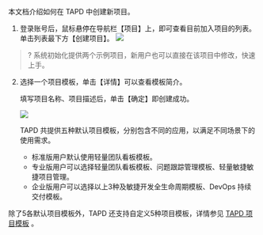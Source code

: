
本文档介绍如何在 TAPD 中创建新项目。

1. 登录账号后，鼠标悬停在导航栏【项目】上，即可查看目前加入项目的列表。单击列表最下方【创建项目】。
![](https://main.qcloudimg.com/raw/36c2cfad89c4eb90779f1f5313984e2a.png)

>? 系统初始化提供两个示例项目，新用户也可以直接在该项目中修改，快速上手。

2. 选择一个项目模板，单击【详情】可以查看模板简介。

	填写项目名称、项目描述后，单击【确定】即创建成功。

	![](https://main.qcloudimg.com/raw/8ab095bf7fdabafa16bcbd68ea642079.png)

	TAPD 共提供五种默认项目模板，分别包含不同的应用，以满足不同场景下的使用需求。
	- 标准版用户默认使用轻量团队看板模板。
	- 专业版用户可以选择轻量团队看板模板、问题跟踪管理模板、轻量敏捷敏捷项目管理。
	- 企业版用户可以选择以上3种及敏捷开发全生命周期模板、DevOps 持续交付模板。

 除了5各默认项目模板外，TAPD 还支持自定义5种项目模板，详情参见 [TAPD 项目模板](https://www.tapd.cn/forum/view/84565) 。
